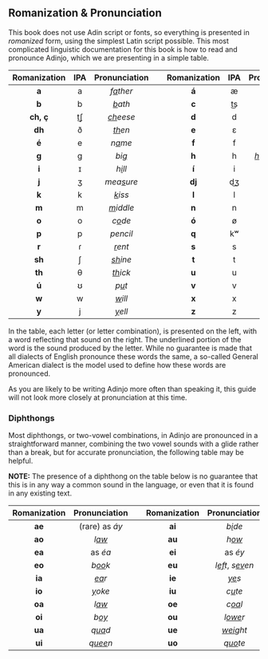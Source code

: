 ## Romanization & Pronunciation

This book does not use Adin script or fonts, so everything is presented in _romanized_ form, using the simplest Latin script possible. This most complicated linguistic documentation for this book is how to read and pronounce Adinjo, which we are presenting in a simple table.

| Romanization | IPA |  Pronunciation   | &nbsp; | Romanization | IPA |        Pronunciation         |
| :----------: | :-: | :--------------: | :----: | :----------: | :-: | :--------------------------: |
|    **a**     |  a  | _f<u>a</u>ther_  |        |    **á**     |  æ  |         _f<u>a</u>t_         |
|    **b**     |  b  |  _<u>b</u>ath_   |        |    **c**     | t͜s |        _ra<u>ts</u>_         |
|  **ch, ç**   | t͜ʃ | _<u>ch</u>eese_  |        |    **d**     |  d  |         _<u>d</u>og_         |
|    **dh**    |  ð  |  _<u>th</u>en_   |        |    **e**     |  ɛ  |         _<u>e</u>nd_         |
|    **é**     |  e  |  _n<u>a</u>me_   |        |    **f**     |  f  |        _<u>f</u>ade_         |
|    **g**     |  g  |   _bi<u>g</u>_   |        |    **h**     |  h  | _<u>h</u>otel, a-<u>h</u>a_  |
|    **i**     |  ɪ  |  _h<u>i</u>ll_   |        |    **í**     |  i  |        _h<u>ea</u>t_         |
|    **j**     |  ʒ  | _mea<u>s</u>ure_ |        |    **dj**    | d͜ʒ |        _<u>j</u>ewel_        |
|    **k**     |  k  |  _<u>k</u>iss_   |        |    **l**     |  l  | _<u>l</u>ift_, _mo<u>l</u>e_ |
|    **m**     |  m  | _<u>m</u>iddle_  |        |    **n**     |  n  |        _<u>n</u>orth_        |
|    **o**     |  o  |  _c<u>o</u>de_   |        |    **ó**     |  ø  |        _adi<u>eu</u>_        |
|    **p**     |  p  |     _pencil_     |        |    **q**     | kʷ  |        _<u>qu</u>est_        |
|    **r**     |  ɾ  |  _<u>r</u>ent_   |        |    **s**     |  s  |         _<u>s</u>un_         |
|    **sh**    |  ʃ  |  _<u>sh</u>ine_  |        |    **t**     |  t  |        _<u>t</u>ide_         |
|    **th**    |  θ  |  _<u>th</u>ick_  |        |    **u**     |  u  |        _r<u>u</u>de_         |
|    **ú**     |  ʊ  |   _p<u>u</u>t_   |        |    **v**     |  v  |        _se<u>v</u>en_        |
|    **w**     |  w  |  _<u>w</u>ill_   |        |    **x**     |  x  |        _lo<u>ch</u>_         |
|    **y**     |  j  |  _<u>y</u>ell_   |        |    **z**     |  z  |        _ha<u>z</u>e_         |


In the table, each letter (or letter combination), is presented on the left, with a word reflecting that sound on the right. The underlined portion of the word is the sound produced by the letter. While no guarantee is made that all dialects of English pronounce these words the same, a so-called General American dialect is the model used to define how these words are pronounced.

As you are likely to be writing Adinjo more often than speaking it, this guide will not look more closely at pronunciation at this time.

### Diphthongs

Most diphthongs, or two-vowel combinations, in Adinjo are pronounced in a straightforward manner, combining the two vowel sounds with a glide rather than a break, but for accurate pronunciation, the following table may be helpful.

**NOTE:** The presence of a diphthong on the table below is no guarantee that this is in any way a common sound in the language, or even that it is found in any existing text.

| Romanization | Pronunciation | &nbsp; | Romanization | Pronunciation |
|:------------:|:-------------:|:---:|:------------:|:-------------:|
| **ae** | (rare) as _áy_ | | **ai** | _b<u>i</u>de_ |
| **ao** | _l<u>aw</u>_ | | **au** | _h<u>ow</u>_ |
| **ea** | as _éa_ | | **ei** | as _éy_ |
| **eo** | _b<u>oo</u>k_ | | **eu** | _l<u>ef</u>t_, _s<u>ev</u>en_ |
| **ia** | _<u>ea</u>r_ | | **ie** | _<u>ye</u>s_ |
| **io** | _<u>y</u>oke_ | | **iu** | _c<u>u</u>te_ |
| **oa** | _l<u>aw</u>_ | | **oe** | _c<u>oa</u>l_ |
| **oi** | _b<u>oy</u>_ | | **ou** | _l<u>owe</u>r_ |
| **ua** | _q<u>ua</u>d_ | | **ue** | _<u>wei</u>ght_ |
| **ui** | _q<u>uee</u>n_ | | **uo** | _q<u>uo</u>te_ |